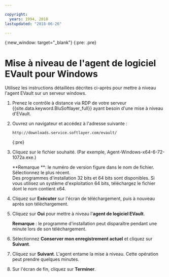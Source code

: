 ```yaml
---

copyright:
  years: 1994, 2018
lastupdated: "2018-06-26"

---
```

{:new_window: target="_blank"}
{:pre: .pre}

# Mise à niveau de l'agent de logiciel EVault pour Windows 

Utilisez les instructions détaillées décrites ci-après pour mettre à niveau l'agent EVault sur un serveur windows.

1. Prenez le contrôle à distance via RDP de votre serveur {{site.data.keyword.BluSoftlayer_full}} ayant besoin d'une mise à niveau d'EVault.

2. Ouvrez un navigateur et accédez à l'adresse suivante :
   ```
   http://downloads.service.softlayer.com/evault/
   ```
   {:pre}
  
3. Cliquez sur le fichier souhaité. (Par exemple, Agent-Windows-x64-6-72-1072a.exe.)

   **Remarque **: le numéro de version figure dans le nom de fichier. Sélectionnez le plus récent. <br/>
   Des programmes d'installation 32 bits et 64 bits sont disponibles. Si vous utilisez un système d'exploitation 64 bits, téléchargez le fichier dont le nom contient x64.

4. Cliquez sur **Exécuter** sur l'écran de téléchargement, puis à nouveau après son téléchargement.

5. Cliquez sur **Oui** pour mettre à niveau l'**agent de logiciel EVault**.

   **Remarque** : le programme d'installation peut disparaître pendant une minute lors de son téléchargement.

6. Sélectionnez **Conserver mon enregistrement actuel** et cliquez sur **Suivant**.

7. Cliquez sur **Suivant**. L'agent entame la mise à niveau. Cette opération peut prendre quelques minutes. 

8. Sur l'écran de fin, cliquez sur **Terminer**.
